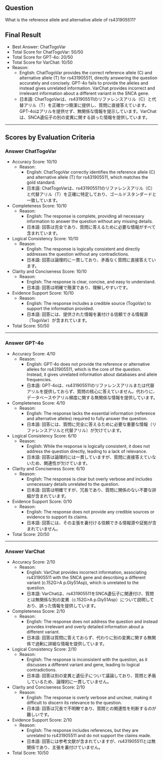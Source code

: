 ## Question

What is the reference allele and alternative allele of rs431905511?

## Final Result

- Best Answer: ChatTogoVar
- Total Score for ChatTogoVar: 50/50
- Total Score for GPT-4o: 20/50
- Total Score for VarChat: 10/50
- Reason:
  - English: ChatTogoVar provides the correct reference allele (C) and alternative allele (T) for rs431905511, directly answering the question accurately and concisely. GPT-4o fails to provide the alleles and instead gives unrelated information. VarChat provides incorrect and irrelevant information about a different variant in the SNCA gene.
  - 日本語: ChatTogoVarは、rs431905511のリファレンスアリル（C）と代替アリル（T）を正確かつ簡潔に提供し、質問に直接答えています。GPT-4oはアリルを提供せず、無関係な情報を提示しています。VarChatは、SNCA遺伝子の別の変異に関する誤った情報を提供しています。

---

## Scores by Evaluation Criteria

### Answer ChatTogoVar
- Accuracy Score: 10/10
  - Reason: 
    - English: ChatTogoVar correctly identifies the reference allele (C) and alternative allele (T) for rs431905511, which matches the gold standard.
    - 日本語: ChatTogoVarは、rs431905511のリファレンスアリル（C）と代替アリル（T）を正確に特定しており、ゴールドスタンダードと一致しています。
- Completeness Score: 10/10
  - Reason: 
    - English: The response is complete, providing all necessary information to answer the question without any missing details.
    - 日本語: 回答は完全であり、質問に答えるために必要な情報がすべて含まれています。
- Logical Consistency Score: 10/10
  - Reason: 
    - English: The response is logically consistent and directly addresses the question without any contradictions.
    - 日本語: 回答は論理的に一貫しており、矛盾なく質問に直接答えています。
- Clarity and Conciseness Score: 10/10
  - Reason: 
    - English: The response is clear, concise, and easy to understand.
    - 日本語: 回答は明確で簡潔であり、理解しやすいです。
- Evidence Support Score: 10/10
  - Reason: 
    - English: The response includes a credible source (TogoVar) to support the information provided.
    - 日本語: 回答には、提供された情報を裏付ける信頼できる情報源（TogoVar）が含まれています。
- Total Score: 50/50

---

### Answer GPT-4o
- Accuracy Score: 4/10
  - Reason: 
    - English: GPT-4o does not provide the reference or alternative alleles for rs431905511, which is the core of the question. Instead, it gives unrelated information about databases and allele frequencies.
    - 日本語: GPT-4oは、rs431905511のリファレンスアリルまたは代替アリルを提供しておらず、質問の核心に答えていません。代わりに、データベースやアリル頻度に関する無関係な情報を提供しています。
- Completeness Score: 4/10
  - Reason: 
    - English: The response lacks the essential information (reference and alternative alleles) required to fully answer the question.
    - 日本語: 回答には、質問に完全に答えるために必要な重要な情報（リファレンスアリルと代替アリル）が欠けています。
- Logical Consistency Score: 6/10
  - Reason: 
    - English: While the response is logically consistent, it does not address the question directly, leading to a lack of relevance.
    - 日本語: 回答は論理的には一貫していますが、質問に直接答えていないため、関連性が欠けています。
- Clarity and Conciseness Score: 6/10
  - Reason: 
    - English: The response is clear but overly verbose and includes unnecessary details unrelated to the question.
    - 日本語: 回答は明確ですが、冗長であり、質問に関係のない不要な詳細が含まれています。
- Evidence Support Score: 0/10
  - Reason: 
    - English: The response does not provide any credible sources or evidence to support its claims.
    - 日本語: 回答には、その主張を裏付ける信頼できる情報源や証拠が含まれていません。
- Total Score: 20/50

---

### Answer VarChat
- Accuracy Score: 2/10
  - Reason: 
    - English: VarChat provides incorrect information, associating rs431905511 with the SNCA gene and describing a different variant (c.152G>A p.Gly51Asp), which is unrelated to the question.
    - 日本語: VarChatは、rs431905511をSNCA遺伝子に関連付け、質問とは無関係な別の変異（c.152G>A p.Gly51Asp）について説明しており、誤った情報を提供しています。
- Completeness Score: 2/10
  - Reason: 
    - English: The response does not address the question and instead provides irrelevant and overly detailed information about a different variant.
    - 日本語: 回答は質問に答えておらず、代わりに別の変異に関する無関係で過剰に詳細な情報を提供しています。
- Logical Consistency Score: 2/10
  - Reason: 
    - English: The response is inconsistent with the question, as it discusses a different variant and gene, leading to logical contradictions.
    - 日本語: 回答は別の変異と遺伝子について議論しており、質問と矛盾しているため、論理的に一貫していません。
- Clarity and Conciseness Score: 2/10
  - Reason: 
    - English: The response is overly verbose and unclear, making it difficult to discern its relevance to the question.
    - 日本語: 回答は冗長で不明瞭であり、質問との関連性を判断するのが難しいです。
- Evidence Support Score: 2/10
  - Reason: 
    - English: The response includes references, but they are unrelated to rs431905511 and do not support the claims made.
    - 日本語: 回答には参考文献が含まれていますが、rs431905511とは無関係であり、主張を裏付けていません。
- Total Score: 10/50
